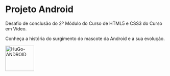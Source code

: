# Projeto Android
 Desafio de conclusão do 2º Módulo do Curso de HTML5 e CSS3 do Curso em Video.
 <p>Conheça a história do surgimento do mascote da Android e a sua evolução.</p>
<div style="display: inline_block"> 
 <img align="center" alt="HuGo-ANDROID" height="80" width="90" src="https://iconarchive.com/download/i83819/designbolts/cute-social-2014/Android.ico">
</div>

